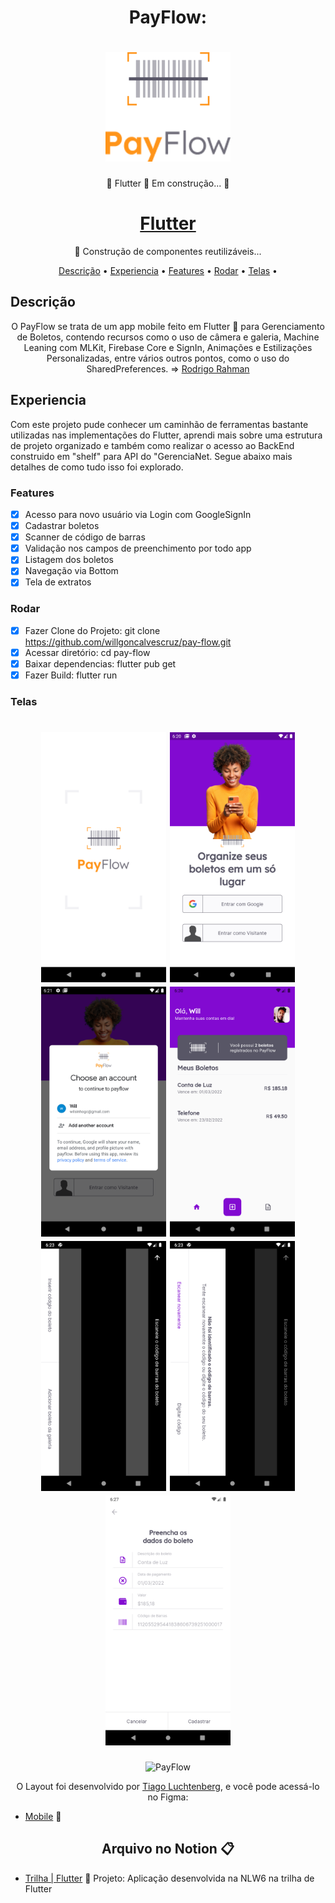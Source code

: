 <h1 align="center">PayFlow: </h1>
<h1 align="center">
  <img alt="Acessar" title="#Acessar" src="./assets/images/logofull.png" width="200"/></h1>
<p align="center">🚧  Flutter 🚀 Em construção...  🚧</p>
<h1 align="center">
    <a href="https://pub.dev/"> Flutter</a></h1>
	<p align="center">🚀 Construção de componentes reutilizáveis...</p>
<div>	

<p align="center">
</h4>
 <a href="#Descrição">Descrição</a> •
 <a href="#Experiencia">Experiencia</a> •
 <a href="#Features">Features</a> •
 <a href="#Rodar">Rodar</a> • 
 <a href="#Telas">Telas</a> •  
</p>

## Descrição
<p align="center">O PayFlow se trata de um app mobile feito em Flutter 💙 para Gerenciamento de Boletos, contendo recursos como o uso de câmera e galeria, Machine Leaning com MLKit, Firebase Core e SignIn, Animações e Estilizações Personalizadas, entre vários outros pontos, como o uso do SharedPreferences. =>
<a href="http://academiadoflutter.com.br//">Rodrigo Rahman</a>
 </p>

## Experiencia
Com este projeto pude conhecer um caminhão de ferramentas bastante utilizadas nas implementações do Flutter, aprendi mais sobre uma estrutura de projeto organizado e também como realizar o acesso ao BackEnd construido em "shelf" para API do "GerenciaNet.
Segue abaixo mais detalhes de como tudo isso foi explorado.
### Features
- [x] Acesso para novo usuário via Login com GoogleSignIn
- [x] Cadastrar boletos
- [x] Scanner de código de barras
- [x] Validação nos campos de preenchimento por todo app
- [x] Listagem dos boletos
- [x] Navegação via Bottom
- [x] Tela de extratos

### Rodar
- [x] Fazer Clone do Projeto: git clone https://github.com/willgoncalvescruz/pay-flow.git
- [x] Acessar diretório: cd pay-flow
- [x] Baixar dependencias: flutter pub get
- [x] Fazer Build: flutter run

### Telas
<h1 align="center">
  <img alt="Splash" title="#Acessar" src="./assets/images/splash.png" width="200"/>
  <img alt="Login" title="#Login" src="./assets/images/login.png" width="200"/>
  <img alt="Cadastro" title="#Cadastro" src="./assets/images/googlesignin.png" width="200"/>
  <img alt="Boletos" title="#Produtos" src="./assets/images/meusboletos.png" width="200"/>
  <img alt="Scanner" title="#Adcionar" src="./assets/images/scanner.png" width="200"/>
  <img alt="Scanner" title="#Adcionar" src="./assets/images/scannertimeout.png" width="200"/>
  <img alt="Digitar Código" title="#Carrinho" src="./assets/images/digitarcodigo1.png" width="200"/>
</h1>

<p align="center">
  <img alt="PayFlow" src=".github/payflow-logo.png" width="200px">
</p>

   <p align="center">
      O Layout foi desenvolvido por <a href="https://instagram.com/tiagoluchtenberg">Tiago Luchtenberg</a>, e você pode acessá-lo no Figma:
   
   - <a href="https://www.figma.com/file/kLK7FYnWKMoN68sQXcSniu/PayFlow">Mobile</a> 📱
   </p>

<h2 align="center">Arquivo no Notion 📋</h2>

- [Trilha | Flutter](https://www.notion.so/NLW-Together-Conte-dos-complementares-ae22125e899549efb2d4e360b5ee5ca3) 🚀
Projeto:
Aplicação desenvolvida na NLW6 na trilha de Flutter



